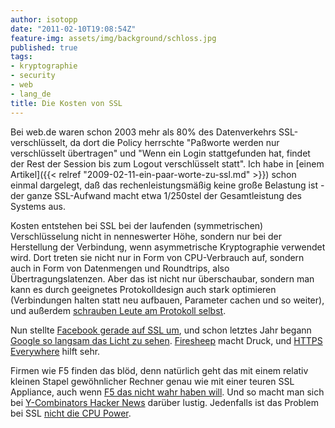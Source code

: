 ```yaml
---
author: isotopp
date: "2011-02-10T19:08:54Z"
feature-img: assets/img/background/schloss.jpg
published: true
tags:
- kryptographie
- security
- web
- lang_de
title: Die Kosten von SSL
---
```

Bei web.de waren schon 2003 mehr als 80% des Datenverkehrs
SSL-verschlüsselt, da dort die Policy herrschte "Paßworte werden nur
verschlüsselt übertragen" und "Wenn ein Login stattgefunden hat, findet der
Rest der Session bis zum Logout verschlüsselt statt". Ich habe in
[einem Artikel]({{< relref "2009-02-11-ein-paar-worte-zu-ssl.md" >}})
schon einmal dargelegt, daß das rechenleistungsmäßig keine große Belastung
ist - der ganze SSL-Aufwand macht etwa 1/250stel der Gesamtleistung des
Systems aus.

Kosten entstehen bei SSL bei der laufenden (symmetrischen) Verschlüsselung
nicht in nenneswerter Höhe, sondern nur bei der Herstellung der Verbindung,
wenn asymmetrische Kryptographie verwendet wird. Dort treten sie nicht nur
in Form von CPU-Verbrauch auf, sondern auch in Form von Datenmengen und
Roundtrips, also Übertragungslatenzen. Aber das ist nicht nur überschaubar,
sondern man kann es durch geeignetes Protokolldesign auch stark optimieren
(Verbindungen halten statt neu aufbauen, Parameter cachen und so weiter),
und außerdem
[schrauben Leute am Protokoll selbst](http://www.imperialviolet.org/2010/06/25/overclocking-ssl.html).

Nun stellte 
[Facebook gerade auf SSL um](http://www.heise.de/security/meldung/Facebook-jetzt-durchgehend-mit-SSL-Verschluesselung-1177890.html), 
und schon letztes Jahr begann 
[Google so langsam das Licht zu sehen](http://www.heise.de/newsticker/meldung/Google-verschluesselt-Suchanfragen-1005840.html). 
[Firesheep](http://codebutler.com/firesheep) macht Druck, und 
[HTTPS Everywhere](http://www.eff.org/https-everywhere) hilft sehr.

Firmen wie F5 finden das blöd, denn natürlich geht das mit einem relativ
kleinen Stapel gewöhnlicher Rechner genau wie mit einer teuren SSL
Appliance, auch wenn
[F5 das nicht wahr haben will](http://devcentral.f5.com/weblogs/macvittie/archive/2011/01/31/dispelling-the-new-ssl-myth.aspx). 
Und so macht man sich bei 
[Y-Combinators Hacker News](http://news.ycombinator.com/item?id=2184927) darüber lustig. 
Jedenfalls ist das Problem bei SSL 
[nicht die CPU Power](http://www.imperialviolet.org/2011/02/06/stillinexpensive.html).
